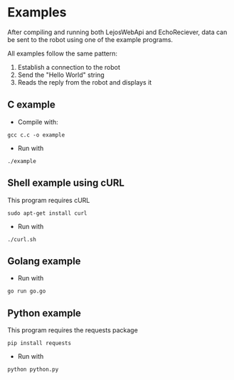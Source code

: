 # Examples
After compiling and running both LejosWebApi and EchoReciever, data can be sent to the robot using one of the example programs.

All examples follow the same pattern:

1. Establish a connection to the robot
2. Send the "Hello World" string
3. Reads the reply from the robot and displays it

## C example
* Compile with:

```
gcc c.c -o example
```

* Run with

```
./example
```

## Shell example using cURL
This program requires cURL

```
sudo apt-get install curl
```

* Run with

```
./curl.sh
```

## Golang example
* Run with

```
go run go.go
```

## Python example
This program requires the requests package 

```pip install requests```

* Run with

```
python python.py
```
